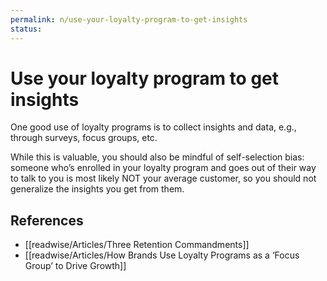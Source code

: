 ```yaml
---
permalink: n/use-your-loyalty-program-to-get-insights
status: 
---
```

# Use your loyalty program to get insights

One good use of loyalty programs is to collect insights and data, e.g., through surveys, focus groups, etc.

While this is valuable, you should also be mindful of self-selection bias: someone who’s enrolled in your loyalty program and goes out of their way to talk to you is most likely NOT your average customer, so you should not generalize the insights you get from them.

## References

- [[readwise/Articles/Three Retention Commandments]]
- [[readwise/Articles/How Brands Use Loyalty Programs as a ‘Focus Group’ to Drive Growth]]
